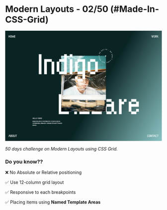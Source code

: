 # Modern Layouts - 02/50 (#Made-In-CSS-Grid)

![Screenshot](./assets/images/layout-02-screenshot.png)

_50 days challenge on Modern Layouts using CSS Grid._

### Do you know??

❌ No Absolute or Relative positioning

✅ Use 12-column grid layout

✅ Responsive to each breakpoints

✅ Placing items using **Named Template Areas**
